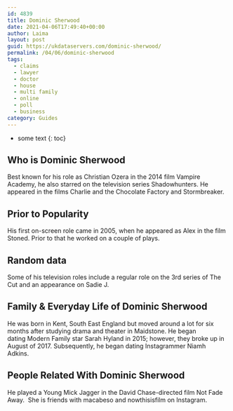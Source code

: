 ```yaml
---
id: 4839
title: Dominic Sherwood
date: 2021-04-06T17:49:40+00:00
author: Laima
layout: post
guid: https://ukdataservers.com/dominic-sherwood/
permalink: /04/06/dominic-sherwood
tags:
  - claims
  - lawyer
  - doctor
  - house
  - multi family
  - online
  - poll
  - business
category: Guides
---
```


* some text
{: toc}


## Who is Dominic Sherwood
                  
                  
                  
Best known for his role as Christian Ozera in the 2014 film Vampire Academy, he also starred on the television series Shadowhunters. He appeared in the films Charlie and the Chocolate Factory and Stormbreaker. 
                  
              
            
              
            
                
                
                
## Prior to Popularity
                  
                  
                  
His first on-screen role came in 2005, when he appeared as Alex in the film Stoned. Prior to that he worked on a couple of plays. 
                  
              
            
              
            
                
                
                
## Random data
                  
                  
                  
Some of his television roles include a regular role on the 3rd series of The Cut and an appearance on Sadie J. 
                  
              
            
              
            
                
                
                
## Family & Everyday Life of Dominic Sherwood
                  
                  
                  
He was born in Kent, South East England but moved around a lot for six months after studying drama and theater in Maidstone. He began dating Modern Family star Sarah Hyland in 2015; however, they broke up in August of 2017. Subsequently, he began dating Instagrammer Niamh Adkins.
                  
              
            
              
            
                
                
                
## People Related With Dominic Sherwood
                  
                  
                  
He played a Young Mick Jagger in the David Chase-directed film Not Fade Away.  She is friends with macabeso and nowthisisfilm on Instagram.
                  
              
            
              
            
                
              
            
              
              
            
            
              
            
          
          
          